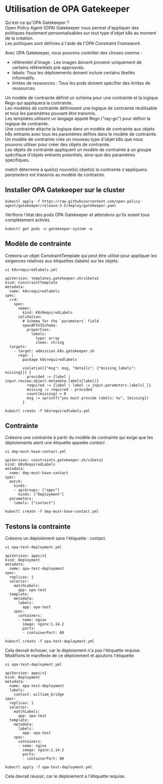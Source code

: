 # Utilisation de OPA Gatekeeper
Qu'est-ce qu'OPA Gatekeeper ?<br>
Open Policy Agent (OPA) Gatekeeper nous permet d'appliquer des politiques hautement personnalisables sur tout type d'objet k8s au moment de la création.<br>
Les politiques sont définies à l'aide de l'*OPA Constraint Framework*.<br>

Avec OPA Gatekeeper, nous pouvons contrôler des choses comme :
- référentiel d'image : Les images doivent provenir uniquement de certains référentiels pré-approuvés.
- labels: Tous les déploiements doivent inclure certains libellés informatifs.
- limites de ressources : Tous les pods doivent spécifier des limites de ressources.<br>

Un modèle de contrainte définit un schéma pour une contrainte et la logique Rego qui appliquera la contrainte.<br>
Les modèles de contrainte définissent une logique de contrainte réutilisable et tous les paramètres pouvant être transmis.<br>
Les templates utilisent un langage appelé Rego ("ray-go") pour définir la logique de contrainte.<br>
Une contrainte attache la logique dans un modèle de contrainte aux objets k8s entrants avec tous les paramètres définis dans le modèle de contrainte.<br>
Un modèle de contrainte crée un nouveau type d'objet k8s que nous pouvons utiliser pour créer des objets de contrainte.<br>
Les objets de contrainte appliquent un modèle de contrainte à un groupe spécifique d'objets entrants potentiels, ainsi que des paramètres spécifiques.<br>

*match* détermine à quel(s) nouvel(s) objet(s) la contrainte s'appliquera.
*parameters* est transmis au modèle de contrainte.

## Installer OPA Gatekeeper sur le cluster
```
kubectl apply -f https://raw.githubusercontent.com/open-policy-agent/gatekeeper/release-3.5/deploy/gatekeeper.yaml
```

Vérifions l'état des pods OPA Gatekeeper et attendons qu'ils soient tous complètement activés.
```
kubectl get pods -n gatekeeper-system -w
```

## Modèle de contrainte
Créeons un objet ConstraintTemplate qui peut être utilisé pour appliquer les exigences relatives aux étiquettes (labels) sur les objets.
```
vi k8srequiredlabels.yml
```

```
apiVersion: templates.gatekeeper.sh/v1beta1
kind: ConstraintTemplate
metadata:
  name: k8srequiredlabels
spec:
  crd:
    spec:
      names:
        kind: K8sRequiredLabels
      validation:
        # Schema for the `parameters` field
        openAPIV3Schema:
          properties:
            labels:
              type: array
              items: string
  targets:
    - target: admission.k8s.gatekeeper.sh
      rego: |
        package k8srequiredlabels

        violation[{"msg": msg, "details": {"missing_labels": missing}}] {
          provided := {label | input.review.object.metadata.labels[label]}
          required := {label | label := input.parameters.labels[_]}
          missing := required - provided
          count(missing) > 0
          msg := sprintf("you must provide labels: %v", [missing])
        }
```

```
kubectl create -f k8srequiredlabels.yml
```

## Contrainte
Créeons une contrainte à partir du modèle de contrainte qui exige que les déploiements aient une étiquette appelée *contact* .
```
vi dep-must-have-contact.yml
```

```
apiVersion: constraints.gatekeeper.sh/v1beta1
kind: K8sRequiredLabels
metadata:
  name: dep-must-have-contact
spec:
  match:
    kinds:
    - apiGroups: ["apps"]
      kinds: ["Deployment"]
  parameters:
    labels: ["contact"]
```

```
kubectl create -f dep-must-have-contact.yml
```

## Testons la contrainte
Créeons un déploiement sans l'étiquette : contact.
```
vi opa-test-deployment.yml
```

```
apiVersion: apps/v1
kind: Deployment
metadata:
  name: opa-test-deployment
spec:
  replicas: 1
  selector:
    matchLabels:
      app: opa-test
  template:
    metadata:
      labels:
        app: opa-test
    spec:
      containers:
      - name: nginx
        image: nginx:1.14.2
        ports:
        - containerPort: 80
```

```
kubectl create -f opa-test-deployment.yml
```

Cela devrait échouer, car le déploiement n'a pas l'étiquette requise.<br>
Modifions le manifeste de ce déploiement et ajoutons l'étiquette
```
vi opa-test-deployment.yml
```

```
apiVersion: apps/v1
kind: Deployment
metadata:
  name: opa-test-deployment
  labels:
    contact: william_bridge
spec:
  replicas: 1
  selector:
    matchLabels:
      app: opa-test
  template:
    metadata:
      labels:
        app: opa-test
    spec:
      containers:
      - name: nginx
        image: nginx:1.14.2
        ports:
        - containerPort: 80
```

```
kubectl apply -f opa-test-deployment.yml
```

Cela devrait réussir, car le déploiement a l'étiquette requise.